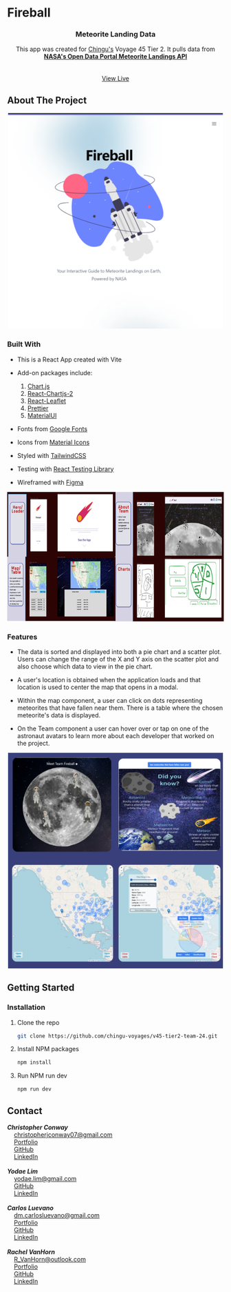 # Fireball


<h3 align="center">Meteorite Landing Data</h3>

  <p align="center">
    This app was created for <a href="https://www.chingu.io/">Chingu's</a> Voyage 45 Tier 2. It pulls data from <br />
    <a href="https://data.nasa.gov/Space-Science/Meteorite-Landings/gh4g-9sfh"><strong>NASA's Open Data Portal Meteorite Landings API</strong></a>
    <br />
    <br />
    <br />
    <a href="https://v45-tier2-team-24.vercel.app/">View Live</a>
  </p>





<!-- ABOUT THE PROJECT -->
## About The Project


<div align="center"><img src="Hero.png" height="500"></div>



### Built With


- This is a React App created with Vite

- Add-on packages include: <br>

  1. [Chart.js](https://www.chartjs.org/)
  2. [React-Chartjs-2](https://react-chartjs-2.js.org/)
  3. [React-Leaflet](https://react-leaflet.js.org/)
  4. [Prettier](https://www.npmjs.com/package/prettier)
  5. [MaterialUI](https://mui.com/)
     
- Fonts from [Google Fonts](https://fonts.google.com/)

- Icons from [Material Icons](https://mui.com/material-ui/material-icons/)

- Styled with [TailwindCSS](https://tailwindcss.com/)

- Testing with [React Testing Library](https://testing-library.com/docs/react-testing-library/intro/)

- Wireframed with [Figma](https://www.figma.com/file/FLlxPnVMk3nqMldskjmbOe/Website-Wireframes-UI-Kit-%7C-BRIX-Templates-(Community)?type=design&node-id=0-1&mode=design&t=ZSQTXr4qjiCtRwJb-0)

<div align="center"><img src="wireframe.png" height="300"></div>  

### Features


- The data is sorted and displayed into both a pie chart and a scatter plot. Users can change the range of the X and Y axis on the scatter plot and also choose which data to view in the pie chart. 

- A user's location is obtained when the application loads and that location is used to center the map that opens in a modal.

- Within the map component, a user can click on dots representing meteorites that have fallen near them. There is a table where the chosen meteorite's data is displayed. 

- On the Team component a user can hover over or tap on one of the astronaut avatars to learn more about each developer that worked on the project.

<div align="center"><img src="features.png" height="500"></div>
  




<!-- GETTING STARTED -->
## Getting Started

### Installation

1. Clone the repo
   ```sh
   git clone https://github.com/chingu-voyages/v45-tier2-team-24.git
   ```
3. Install NPM packages
   ```sh
   npm install
   ```
4. Run NPM run dev
   ```js
   npm run dev
   ```


<!-- CONTACT -->
## Contact
<i><strong>Christopher Conway</strong></i><br/>
&nbsp;&nbsp;&nbsp;&nbsp;christopherjconway07@gmail.com<br/> 
&nbsp;&nbsp;&nbsp;&nbsp;[Portfolio](https://christopherjconway.netlify.app/)<br/>
&nbsp;&nbsp;&nbsp;&nbsp;[GitHub](https://github.com/ConwayCJ)<br/>
&nbsp;&nbsp;&nbsp;&nbsp;[LinkedIn](https://www.linkedin.com/in/conwaycj/)<br/>
<br/>
<i><strong>Yodae Lim</strong></i><br/>
&nbsp;&nbsp;&nbsp;&nbsp;yodae.lim@gmail.com <br/> 
&nbsp;&nbsp;&nbsp;&nbsp;[GitHub](https://github.com/limyod)<br/>
&nbsp;&nbsp;&nbsp;&nbsp;[LinkedIn](https://www.linkedin.com/in/yodae-lim/)<br/>
<br/>
<i><strong>Carlos Luevano</strong></i><br/>
&nbsp;&nbsp;&nbsp;&nbsp;dm.carlosluevano@gmail.com <br/> 
&nbsp;&nbsp;&nbsp;&nbsp;[Portfolio](https://carlosluevano.netlify.app/)<br/>
&nbsp;&nbsp;&nbsp;&nbsp;[GitHub](https://github.com/Clue355)<br/>
&nbsp;&nbsp;&nbsp;&nbsp;[LinkedIn](https://www.linkedin.com/in/carlos-luevano/)<br/>
<br/>
<i><strong>Rachel VanHorn</strong></i><br/>
&nbsp;&nbsp;&nbsp;&nbsp;R_VanHorn@outlook.com <br/> 
&nbsp;&nbsp;&nbsp;&nbsp;[Portfolio](https://rvanhorn.dev)<br/>
&nbsp;&nbsp;&nbsp;&nbsp;[GitHub](https://github.com/RKVanHorn)<br/>
&nbsp;&nbsp;&nbsp;&nbsp;[LinkedIn](https://www.linkedin.com/in/rachelkvanhorn/)






<!-- MARKDOWN LINKS & IMAGES -->
<!-- https://www.markdownguide.org/basic-syntax/#reference-style-links -->

[product-screenshot]: Hero.png
[features-screenshot]: features.png

